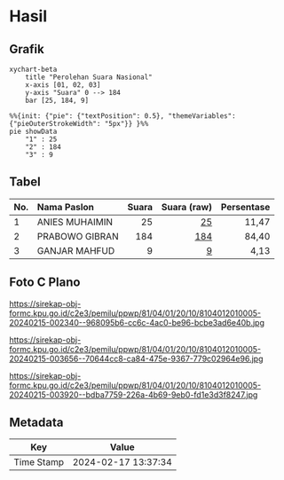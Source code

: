 # Hasil

## Grafik

```mermaid
xychart-beta
    title "Perolehan Suara Nasional"
    x-axis [01, 02, 03]
    y-axis "Suara" 0 --> 184
    bar [25, 184, 9]
```

```mermaid
%%{init: {"pie": {"textPosition": 0.5}, "themeVariables": {"pieOuterStrokeWidth": "5px"}} }%%
pie showData
    "1" : 25
    "2" : 184
    "3" : 9
```

## Tabel

| No. | Nama Paslon    | Suara | Suara (raw) | Persentase |
|:--- |:-------------- | -----:| -----------:| ----------:|
| 1   | ANIES MUHAIMIN | 25    | [25][p-1]   | 11,47      |
| 2   | PRABOWO GIBRAN | 184   | [184][p-2]  | 84,40      |
| 3   | GANJAR MAHFUD  | 9     | [9][p-3]    | 4,13       |


[p-1]: https://github.com/gigit-pemilu/pemilu-2024/blob/main/pilpres/hitung-suara/sub/81-maluku/sub/04-buru/sub/01-namlea/sub/2010-jamilu/sub/005-tps/sub/paslon-1.txt
[p-2]: https://github.com/gigit-pemilu/pemilu-2024/blob/main/pilpres/hitung-suara/sub/81-maluku/sub/04-buru/sub/01-namlea/sub/2010-jamilu/sub/005-tps/sub/paslon-2.txt
[p-3]: https://github.com/gigit-pemilu/pemilu-2024/blob/main/pilpres/hitung-suara/sub/81-maluku/sub/04-buru/sub/01-namlea/sub/2010-jamilu/sub/005-tps/sub/paslon-3.txt

## Foto C Plano

https://sirekap-obj-formc.kpu.go.id/c2e3/pemilu/ppwp/81/04/01/20/10/8104012010005-20240215-002340--968095b6-cc6c-4ac0-be96-bcbe3ad6e40b.jpg

https://sirekap-obj-formc.kpu.go.id/c2e3/pemilu/ppwp/81/04/01/20/10/8104012010005-20240215-003656--70644cc8-ca84-475e-9367-779c02964e96.jpg

https://sirekap-obj-formc.kpu.go.id/c2e3/pemilu/ppwp/81/04/01/20/10/8104012010005-20240215-003920--bdba7759-226a-4b69-9eb0-fd1e3d3f8247.jpg


## Metadata

| Key        | Value               |
| ---------- | ------------------- |
| Time Stamp | 2024-02-17 13:37:34 |



